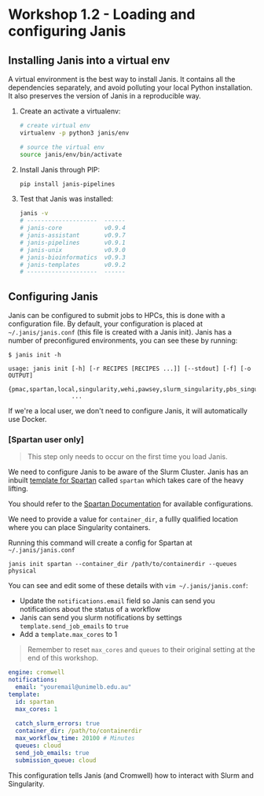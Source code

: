 # Workshop 1.2 - Loading and configuring Janis

## Installing Janis into a virtual env

A virtual environment is the best way to install Janis. It contains all the dependencies separately, and avoid polluting your local Python installation. It also preserves the version of Janis in a reproducible way.

1. Create an activate a virtualenv:

    ```bash
    # create virtual env
    virtualenv -p python3 janis/env

    # source the virtual env
    source janis/env/bin/activate
    ```

2. Install Janis through PIP:

    ```bash
    pip install janis-pipelines
    ```

3. Test that Janis was installed:

    ```bash
    janis -v
    # --------------------  ------
    # janis-core            v0.9.4
    # janis-assistant       v0.9.7
    # janis-pipelines       v0.9.1
    # janis-unix            v0.9.0
    # janis-bioinformatics  v0.9.3
    # janis-templates       v0.9.2
    # --------------------  ------
    ```


## Configuring Janis

Janis can be configured to submit jobs to HPCs, this is done with a configuration file. By default, your configuration is placed at `~/.janis/janis.conf` (this file is created with a Janis init). Janis has a number of preconfigured environments, you can see these by running:

```
$ janis init -h

usage: janis init [-h] [-r RECIPES [RECIPES ...]] [--stdout] [-f] [-o OUTPUT]
                  {pmac,spartan,local,singularity,wehi,pawsey,slurm_singularity,pbs_singularity}
                  ...
```

If we're a local user, we don't need to configure Janis, it will automatically use Docker.


### [Spartan user only]

> This step only needs to occur on the first time you load Janis.

We need to configure Janis to be aware of the Slurm Cluster. Janis has an inbuilt [template for Spartan](https://janis.readthedocs.io/en/latest/templates/spartan.html) called `spartan` which takes care of the heavy lifting.

You should refer to the [Spartan Documentation](https://dashboard.hpc.unimelb.edu.au/) for available configurations.

We need to provide a value for `container_dir`, a fullly qualified location where you can place Singularity containers. 

Running this command will create a config for Spartan at `~/.janis/janis.conf`

```
janis init spartan --container_dir /path/to/containerdir --queues physical
```

You can see and edit some of these details with `vim ~/.janis/janis.conf`:

- Update the `notifications.email` field so Janis can send you notifications about the status of a workflow
- Janis can send you slurm notifications by settings `template.send_job_emails` to `true`
- Add a `template.max_cores` to 1

> Remember to reset `max_cores` and `queues` to their original setting at the end of this workshop.

```yaml
engine: cromwell
notifications:
  email: "youremail@unimelb.edu.au"
template:
  id: spartan
  max_cores: 1
    
  catch_slurm_errors: true
  container_dir: /path/to/containerdir
  max_workflow_time: 20100 # Minutes
  queues: cloud
  send_job_emails: true
  submission_queue: cloud
```

This configuration tells Janis (and Cromwell) how to interact with Slurm and Singularity.
